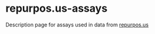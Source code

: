 # repurpos.us-assays

Description page for assays used in data from [repurpos.us](https://github.com/sebotic/repurpos.us)
